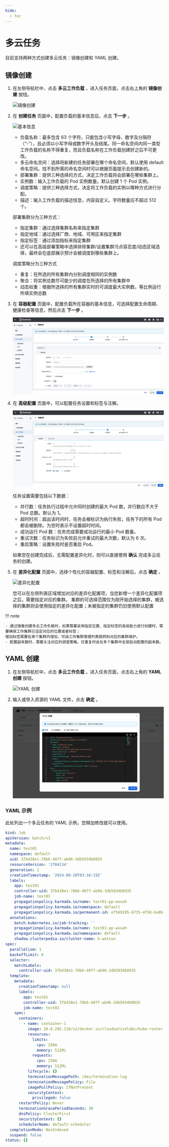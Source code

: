 ```yaml
---
hide:
  - toc
---
```


# 多云任务

目前支持两种方式创建多云任务：镜像创建和 YAML 创建。

## 镜像创建

1. 在左侧导航栏中，点击 __多云工作负载__ ，进入任务页面，点击右上角的 __镜像创建__ 按钮。

    ![镜像创建](https://docs.daocloud.io/daocloud-docs-images/docs/kairship/images/job01.png)

1. 在 __创建任务__ 页面中，配置负载的基本信息后，点击 __下一步__ 。

    ![基本信息](https://docs.daocloud.io/daocloud-docs-images/docs/kairship/images/job02.png)

    - 负载名称：最多包含 63 个字符，只能包含小写字母、数字及分隔符（“-”），且必须以小写字母或数字开头及结尾。同一命名空间内同一类型工作负载的名称不得重复，而且负载名称在工作负载创建好之后不可更改。
    - 多云命名空间：选择将新建的任务部署在哪个命名空间，默认使用 default 命名空间。找不到所需的命名空间时可以根据页面提示去创建新的。
    - 部署集群：提供三种选择的方式，决定工作负载将会部署在哪些集群上。
    - 实例数：输入工作负载的 Pod 实例数量。默认创建 1 个 Pod 实例。
    - 调度策略：提供三种选择方式，决定将工作负载的实例以哪种方式进行分配。
    - 描述：输入工作负载的描述信息，内容自定义。字符数量应不超过 512 个。

    部署集群分为三种方式：

    - 指定集群：通过选择集群名称来指定集群
    - 指定地域：通过选择厂商、地域、可用区来指定集群
    - 指定标签：通过添加指标来指定集群
    - 还可以在高级部署策略中选择排除集群/设置集群污点容忍度/动态区域选择，最终会在底部展示预计会被调度到哪些集群上。

    调度策略分为三种方式

    - 重复：在所选的所有集群内分别调度相同的实例数
    - 聚合：将实例总数尽可能少的调度在所选择的所有集群中
    - 动态权重：根据所选择的所有集群实时的可调度最大实例数，等比例运行所填实例总数

1. 在 __容器配置__ 页面中，配置负载所在容器的基本信息，可选择配置生命周期、健康检查等信息，然后点击 __下一步__ 。

    ![容器配置](../images/job03.png)

1. 在 __高级配置__ 页面中，可以配置任务设置和标签与注解。

    ![高级配置](../images/job04.png)

    任务设置需要包括以下数据：

    - 并行数：任务执行过程中允许同时创建的最大 Pod 数，并行数应不大于 Pod 总数。默认为 1。
    - 超时时间：超出该时间时，任务会被标识为执行失败，任务下的所有 Pod 都会被删除。为空时表示不设置超时时间。
    - 成功运行 Pod 数：任务完成需要成功运行的最小 Pod 数量。
    - 重试次数：任务标识为失败前允许重试的最大次数，默认为 6 次。
    - 重启策略：设置失败时是否重启 Pod。

    如果您在创建完成后，无需配置差异化时，则可以直接使用 __确认__ 完成多云任务的创建。

1. 在 __差异化配置__ 页面中，选择个性化的容器配置、标签和注解后，点击 __确定__ 。

    ![差异化配置](https://docs.daocloud.io/daocloud-docs-images/docs/kairship/images/job05.png)

    您可以在左侧列表区域增加对应的差异化配置项，当您新增一个差异化配置项之后，需要指定对应的集群。
    集群的可选择范围仅为刚开始选择的集群，被选择的集群则会使用指定的差异化配置；未被指定的集群仍旧使用默认配置

!!! note

    - 通过镜像创建多云工作负载时，如果需要采用指定位置、指定标签的高级能力进行创建时，需要确保工作集群已设定对应的位置或者标签；
    增加标签需要在单个集群内增加，可由工作集群管理列表跳转到对应的集群维护。
    - 配置副本数时，需要关注对应的调度策略，仅重复时会在多个集群中全部启动配置的副本数。

## YAML 创建

1. 在左侧导航栏中，点击 __多云工作负载__ ，进入任务页面，点击右上角的 __YAML 创建__ 按钮。

    ![YAML 创建](https://docs.daocloud.io/daocloud-docs-images/docs/kairship/images/job01.png)

2. 输入或导入资源的 YAML 文件，点击 __确定__ 。

    ![YAML 文件](../images/job08.png)

### YAML 示例

此处列出一个多云任务的 YAML 示例，您稍加修改就可以使用。

```yaml
kind: Job
apiVersion: batch/v1
metadata:
  name: test01
  namespace: default
  uid: 37b438e1-78b6-407f-ab96-3db5934b8935
  resourceVersion: '2704134'
  generation: 1
  creationTimestamp: '2024-08-20T03:16:19Z'
  labels:
    app: test01
    controller-uid: 37b438e1-78b6-407f-ab96-3db5934b8935
    job-name: test01
    propagationpolicy.karmada.io/name: test01-pp-wuxah
    propagationpolicy.karmada.io/namespace: default
    propagationpolicy.karmada.io/permanent-id: ef569195-6735-4f58-ba8b-d4d1c6363d47
  annotations:
    batch.kubernetes.io/job-tracking: ''
    propagationpolicy.karmada.io/name: test01-pp-wuxah
    propagationpolicy.karmada.io/namespace: default
    shadow.clusterpedia.io/cluster-name: k-watson
spec:
  parallelism: 1
  backoffLimit: 6
  selector:
    matchLabels:
      controller-uid: 37b438e1-78b6-407f-ab96-3db5934b8935
  template:
    metadata:
      creationTimestamp: null
      labels:
        app: test01
        controller-uid: 37b438e1-78b6-407f-ab96-3db5934b8935
        job-name: test01
    spec:
      containers:
        - name: container-1
          image: 10.6.202.110/v2/docker.io/cloudnativelabs/kube-router:v1.6.0
          resources:
            limits:
              cpu: 250m
              memory: 512Mi
            requests:
              cpu: 250m
              memory: 512Mi
          lifecycle: {}
          terminationMessagePath: /dev/termination-log
          terminationMessagePolicy: File
          imagePullPolicy: IfNotPresent
          securityContext:
            privileged: false
      restartPolicy: Never
      terminationGracePeriodSeconds: 30
      dnsPolicy: ClusterFirst
      securityContext: {}
      schedulerName: default-scheduler
  completionMode: NonIndexed
  suspend: false
status: {}
```
